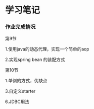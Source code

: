 # 学习笔记



### 作业完成情况

第9节

1.使用java的动态代理，实现一个简单的aop

2.实现spring bean 的装配方式



第10节

1.单例的方式，优缺点

3.自定义starter

6.JDBC用法